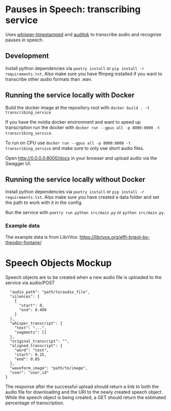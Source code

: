 # Pauses in Speech: transcribing service

Uses [whisper-timestamped](https://github.com/linto-ai/whisper-timestamped) and 
[auditok](https://github.com/amsehili/auditok) to transcribe audio and recognize pauses in speech.

## Development

Install python dependencies via `poetry install` or `pip install -r requirements.txt`. Also make sure you have 
ffmpeg installed if you want to transcribe other audio formats than .wav.

## Running the service locally with Docker

Build the docker image at the repository root with `docker build . -t transcribing_service `

If you have the nvidia docker environment and want to speed up transcription run the docker with 
`docker run --gpus all -p 8000:8000 -t transcribing_service`.

To run on CPU use `docker run --gpus all -p 8000:8000 -t transcribing_service` and make sure to only use 
short audio files.

Open http://0.0.0.0:8000/docs in your browser and upload audio via the Swagger UI.

## Running the service locally without Docker

Install python dependencies via `poetry install` or `pip install -r requirements.txt`. Also make sure you have
created a data folder and set the path to work with it in the config.

Run the service with `poetry run python src/main.py` or `python src/main.py`.    

### Example data

The example data is from LibriVox: https://librivox.org/effi-briest-by-theodor-fontane/

# Speech Objects Mockup

Speech objects are to be created when a new audio file is uploaded to the service via audio/POST

```{
  "audio_path": "path/to/audio_file",
  "silences": [
    {
      "start": 0,
      "end": 0.499
    }
  ],
  "whisper_transcript": {
    "text": "...",
    "segments": []
  },
  "original_transcript": "",
  "aligned_transcript": {
    "word": "test",
    "start": 0.15,
    "end": 0.85
  },
  "waveform_image": "path/to/image",
  "user": "user_id"
}
```

The response after the successful upload should return a link to both the audio file for downloading and
the URI to the newly created speech object. While the speech object is being created, a GET should return 
the estimated percentage of transcription.
